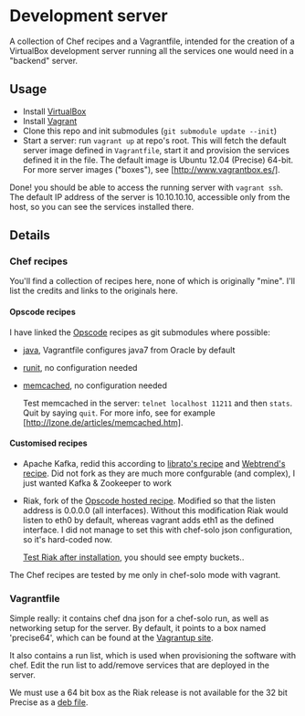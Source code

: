 # Development server

A collection of Chef recipes and a Vagrantfile, intended for the creation of a VirtualBox development server running all the services one would need in a "backend"
 server.

## Usage

* Install [VirtualBox](https://www.virtualbox.org/)
* Install [Vagrant](http://www.vagrantup.com/)
* Clone this repo and init submodules (`git submodule update --init`)
* Start a server: run `vagrant up` at repo's root. This will fetch the default server image defined in `Vagrantfile`, start it and provision the services defined it in the file. The default image is Ubuntu 12.04 (Precise) 64-bit. For more server images ("boxes"), see [http://www.vagrantbox.es/].

Done! you should be able to access the running server with `vagrant ssh`. The default IP address of the server is 10.10.10.10, accessible only from the host, so you can see the services installed there.

## Details

### Chef recipes

You'll find a collection of recipes here, none of which is originally "mine". I'll list the credits and links to the originals here.

#### Opscode recipes

I have linked the [Opscode](http://www.opscode.com/) recipes as git submodules where possible:

* [java](https://github.com/opscode-cookbooks/java), Vagrantfile configures java7 from Oracle by default
* [runit](https://github.com/opscode-cookbooks/runit), no configuration needed
* [memcached](https://github.com/opscode-cookbooks/memcached), no configuration needed

  Test memcached in the server: `telnet localhost 11211` and then `stats`. Quit by saying `quit`. For more info, see for example [http://lzone.de/articles/memcached.htm].

#### Customised recipes

* Apache Kafka, redid this according to [librato's recipe](https://github.com/librato/kafka-cookbook) and [Webtrend's recipe](http://community.opscode.com/cookbooks/kafka). Did not fork as they are much more confgurable (and complex), I just wanted Kafka & Zookeeper to work
* Riak, fork of the [Opscode hosted recipe](http://community.opscode.com/cookbooks/riak). Modified so that the listen address is 0.0.0.0 (all interfaces). Without this modification Riak would listen to eth0 by default, whereas vagrant adds eth1 as the defined interface. I did not manage to set this with chef-solo json configuration, so it's hard-coded now.

  [Test Riak after installation](http://10.10.10.10:8098/buckets?buckets=true), you should see empty buckets..

The Chef recipes are tested by me only in chef-solo mode with vagrant.

### Vagrantfile

Simple really: it contains chef dna json for a chef-solo run, as well as networking setup for the server. By default, it points to a box named 'precise64', which can be found at the [Vagrantup site](http://files.vagrantup.com/precise64.box).

It also contains a run list, which is used when provisioning the software with chef. Edit the run list to add/remove services that are deployed in the server.

We must use a 64 bit box as the Riak release is not available for the 32 bit Precise as a [deb file](http://basho.com/resources/downloads/).